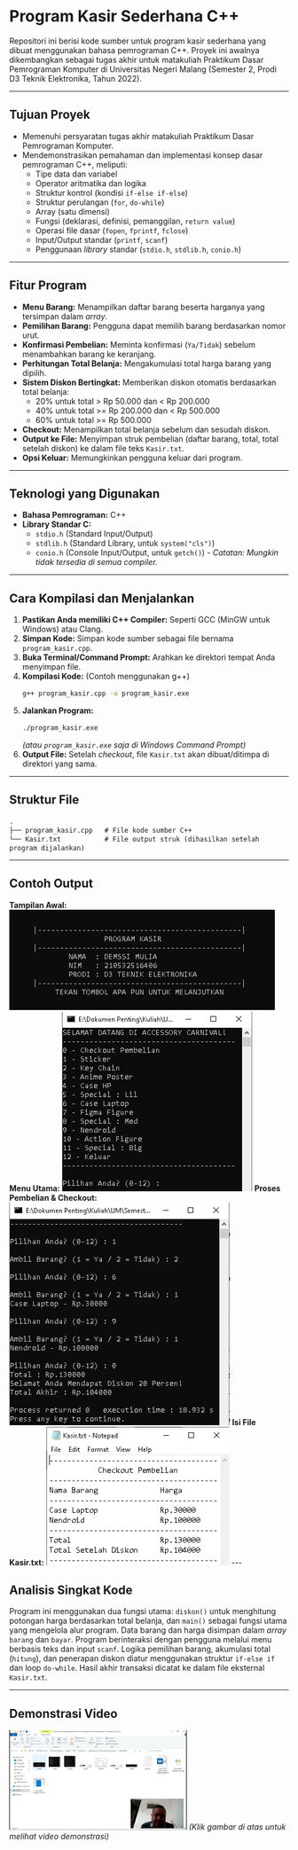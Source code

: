 # Program Kasir Sederhana C++

Repositori ini berisi kode sumber untuk program kasir sederhana yang dibuat menggunakan bahasa pemrograman C++. Proyek ini awalnya dikembangkan sebagai tugas akhir untuk matakuliah Praktikum Dasar Pemrograman Komputer di Universitas Negeri Malang (Semester 2, Prodi D3 Teknik Elektronika, Tahun 2022).

---

## Tujuan Proyek

* Memenuhi persyaratan tugas akhir matakuliah Praktikum Dasar Pemrograman Komputer.
* Mendemonstrasikan pemahaman dan implementasi konsep dasar pemrograman C++, meliputi:
    * Tipe data dan variabel
    * Operator aritmatika dan logika
    * Struktur kontrol (kondisi `if-else if-else`)
    * Struktur perulangan (`for`, `do-while`)
    * Array (satu dimensi)
    * Fungsi (deklarasi, definisi, pemanggilan, `return value`)
    * Operasi file dasar (`fopen`, `fprintf`, `fclose`)
    * Input/Output standar (`printf`, `scanf`)
    * Penggunaan *library* standar (`stdio.h`, `stdlib.h`, `conio.h`)

---

## Fitur Program

* **Menu Barang:** Menampilkan daftar barang beserta harganya yang tersimpan dalam *array*.
* **Pemilihan Barang:** Pengguna dapat memilih barang berdasarkan nomor urut.
* **Konfirmasi Pembelian:** Meminta konfirmasi (`Ya/Tidak`) sebelum menambahkan barang ke keranjang.
* **Perhitungan Total Belanja:** Mengakumulasi total harga barang yang dipilih.
* **Sistem Diskon Bertingkat:** Memberikan diskon otomatis berdasarkan total belanja:
    * 20% untuk total > Rp 50.000 dan < Rp 200.000
    * 40% untuk total >= Rp 200.000 dan < Rp 500.000
    * 60% untuk total >= Rp 500.000
* **Checkout:** Menampilkan total belanja sebelum dan sesudah diskon.
* **Output ke File:** Menyimpan struk pembelian (daftar barang, total, total setelah diskon) ke dalam file teks `Kasir.txt`.
* **Opsi Keluar:** Memungkinkan pengguna keluar dari program.

---

## Teknologi yang Digunakan

* **Bahasa Pemrograman:** C++
* **Library Standar C:**
    * `stdio.h` (Standard Input/Output)
    * `stdlib.h` (Standard Library, untuk `system("cls")`)
    * `conio.h` (Console Input/Output, untuk `getch()`) - *Catatan: Mungkin tidak tersedia di semua compiler.*

---

## Cara Kompilasi dan Menjalankan

1.  **Pastikan Anda memiliki C++ Compiler:** Seperti GCC (MinGW untuk Windows) atau Clang.
2.  **Simpan Kode:** Simpan kode sumber sebagai file bernama `program_kasir.cpp`.
3.  **Buka Terminal/Command Prompt:** Arahkan ke direktori tempat Anda menyimpan file.
4.  **Kompilasi Kode:** (Contoh menggunakan g++)
    ```bash
    g++ program_kasir.cpp -o program_kasir.exe
    ```
5.  **Jalankan Program:**
    ```bash
    ./program_kasir.exe
    ```
    *(atau `program_kasir.exe` saja di Windows Command Prompt)*
6.  **Output File:** Setelah *checkout*, file `Kasir.txt` akan dibuat/ditimpa di direktori yang sama.

---

## Struktur File

```
.
├── program_kasir.cpp   # File kode sumber C++
└── Kasir.txt           # File output struk (dihasilkan setelah program dijalankan)
```

---

## Contoh Output

**Tampilan Awal:**
![Tampilan Awal](0.PNG) **Menu Utama:**
![Menu Utama](1.PNG) **Proses Pembelian & Checkout:**
![Proses Pembelian](2.PNG) **Isi File Kasir.txt:**
![Isi File Kasir.txt](4.PNG) ---

## Analisis Singkat Kode

Program ini menggunakan dua fungsi utama: `diskon()` untuk menghitung potongan harga berdasarkan total belanja, dan `main()` sebagai fungsi utama yang mengelola alur program. Data barang dan harga disimpan dalam *array* `barang` dan `bayar`. Program berinteraksi dengan pengguna melalui menu berbasis teks dan input `scanf`. Logika pemilihan barang, akumulasi total (`hitung`), dan penerapan diskon diatur menggunakan struktur `if-else if` dan loop `do-while`. Hasil akhir transaksi dicatat ke dalam file eksternal `Kasir.txt`.

---

## Demonstrasi Video

[![Demonstrasi Program Kasir](demo_thumbnail.webp)](https://youtu.be/FMWzWn124ro)
*(Klik gambar di atas untuk melihat video demonstrasi)*
